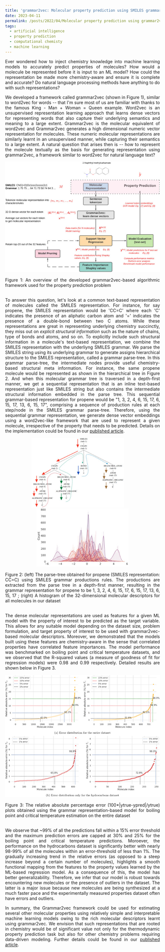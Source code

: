```yaml
---
title: 'grammar2vec: Molecular property prediction using SMILES grammar'
date: 2023-04-11
permalink: /posts/2022/04/Molecular property prediction using grammar2vec/
tags:
  - artificial intelligence
  - property prediction
  - computational chemisty
  - machine learning 
---
```


<div style="text-align: justify">


<p>Ever wondered how to inject chemistry knowledge into machine learning models to accurately predict properties of molecules? How would a molecule be represented before it is input to an ML model? How could the representation be made more chemistry-aware and ensure it is complete and accurate? Do natural language processing methods have anything to do with such representations?</p>

<p>We developed a framework called grammar2vec (shown in Figure 1), similar to word2vec for words -- that I'm sure most of us are familiar with thanks to the famous King - Man + Woman = Queen example.  Word2vec is an unsupervised representation learning approach that learns dense vectors for representing words that also capture their underlying semantics and meaning to a large extent. Grammar2vec is the molecular equivalent of word2vec and Grammar2vec generates a high dimensional numeric vector representation for molecules. These numeric molecular representations are similarly learnt in an unsupervised manner, while capturing their semantics to a large extent. A natural question that arises then is -- how to represent the molecule textually as the basis for generating representation using grammar2vec, a framework similar to word2vec for natural language text?</p>
  
<p style="text-align: center;"><img class="aligncenter size-full wp-image-123" src="/files/overall-framework.jpeg" width="550" height="" /></p>
Figure 1: An overview of the developed grammar2vec-based algorithmic framework used for the property prediction problem<br><br>

<p>To answer this question, let's look at a common text-based representation of molecules called the SMILES representation. For instance, for say propene, the SMILES representation would be 'CC=C' where each 'C' indicates the presence of an aliphatic carbon atom and '=' indicates the presence of a double-bond between two C atoms. While these representations are great in representing underlying chemistry succinctly, they miss out on <i>explicit structural information</i> such as the nature of chains, type of bonds and atoms, and so on. To explicitly include such structural information in a molecule's text-based representation, we combine the SMILES representation with the underliyng SMILES grammar. We parse the SMILES string using its underlying grammar to generate assigns hierarchical structure to the SMILES representation, called a grammar parse-tree. In this grammar parse-tree, the intermediate nodes provide useful chemistry-based structural meta information. For instance, the same propene molecule would be represented as shown in the hierarchical tree in Figure 2. And when this molecular grammar tree is traversed in a depth-first manner, we get a sequential representation that is an inline text-based representation just like SMILES string but also contains the intermediate structural information embedded in the parse tree. This sequential grammar-based representation for propene would be "1, 3, 2, 4, 6, 15, 17, 6, 15, 17, 13, 6, 15, 17", comprising a sequence of production rules at each step/node in the SMILES grammar parse-tree. Therefore, using the sequential grammar representation, we generate dense vector embeddings using a word2vec-like framework that are used to represent a given molecule, irrespective of the property that needs to be predicted. Details on the implementation could be found in our <a href='https://doi.org/10.1016/j.fluid.2022.113531' target="_blank">published article</a>. </p>
  
<p style="text-align: center;"><img class="aligncenter size-full wp-image-123" src="/files/gram-tree.jpg" width="300" height="" /> &nbsp; &nbsp; &nbsp; &nbsp; <img class="aligncenter size-full wp-image-123" src="/files/grammar2vec-dist.jpg" width="300" height="" /></p>
Figure 2: (left) The parse-tree obtained for propene (SMILES representation: CC=C) using SMILES grammar productions rules. The productions are extracted from the parse tree in a depth-first manner, resulting in the grammar representation for propene to be 1, 3, 2, 4, 6, 15, 17, 6, 15, 17, 13, 6, 15, 17 ; (right) A histogram of the 32-dimensional molecular descriptors for all molecules in our dataset<br><br>

<p>The dense molecular representations are used as features for a given ML model with the property of interest to be predicted as the target variable. This allows for any suitable model depending on the dataset size, problem formulation, and target property of interest to be used with grammar2vec-based molecular descriptors. Moreover, we demonstrated that the models built using these features are chemistry-aware in the sense that correlated properties have correlated feature importances. The model performance was benchmarked on boiling point and critical temperature datasets, and we observed that the R-squared values (a measure of goodness of fit for regression models) were 0.98 and 0.99 respectively. Detailed results are shown below in Figure 3. </p>
  
<p style="text-align: center;"><img class="aligncenter size-full wp-image-123" src="/files/results.jpg" width="550" height="" /></p>
Figure 3: The relative absolute percentage error (100*|ytrue-ypred|/ytrue) plots obtained using the grammar representation-based model for boiling point and critical temperature estimation on the entire dataset<br><br>
  
<p> We observe that ~99% of all the predictions fall within a 15% error threshold and the maximum prediction errors are capped at 30% and 25% for the boiling point and critical temperature predictions. Moroever, the performance on the hydrocarbons dataset is significantly better with nearly 98-99% of all the molecules within an error-threshold of less than 1%. The gradually increasing trend in the relative errors (as opposed to a steep increase beyond a certain number of molecules), highlights a smooth functional mapping from the features to the property values learned by the ML-based regression model. As a consequence of this, the model has better generalizability. Therefore, we infer that our model is robust towards encountering new molecules or the presence of outliers in the dataset. The latter is a major issue because new molecules are being synthesized at a much faster pace and the experimentally measured properties dataset often have errors and outliers.

<p>In summary, the Grammar2vec framework could be used for estimating several other molecular properties using relatively simple and interpretable machine learning models owing to the rich molecular descriptors learnt using grammar2vec. We envision that such representations that are rooted in chemistry would be of significant value not only for the thermodynamic property prediction task but also for other chemistry problems requiring data-driven modeling. Further details could be found in our <a href='https://doi.org/10.1016/j.fluid.2022.113531' target="_blank">published article</a>. </p>



